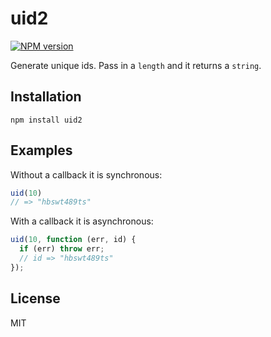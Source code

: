 # uid2

[![NPM version](https://badge.fury.io/js/uid2.svg)](http://badge.fury.io/js/uid2)

Generate unique ids. Pass in a `length` and it returns a `string`.


## Installation

    npm install uid2

## Examples

Without a callback it is synchronous:

```js
uid(10)
// => "hbswt489ts"
```

With a callback it is asynchronous:

```js
uid(10, function (err, id) {
  if (err) throw err;
  // id => "hbswt489ts"
});
```

## License

MIT
